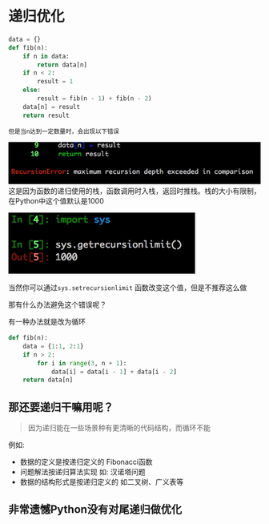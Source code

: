 # 递归优化

```python
data = {}
def fib(n):
    if n in data:
        return data[n]
    if n < 2:
        result = 1
    else:
        result = fib(n - 1) + fib(n - 2)
    data[n] = result
    return result
```

`但是当n达到一定数量时，会出现以下错误`

![](./_image/2017-01-06-09-56-20.jpg)
这是因为函数的递归使用的栈，函数调用时入栈，返回时推栈。栈的大小有限制，在Python中这个值默认是1000


![](./_image/2017-01-06-09-59-21.jpg)

当然你可以通过`sys.setrecursionlimit` 函数改变这个值，但是不推荐这么做

那有什么办法避免这个错误呢？

有一种办法就是改为循环

```python
def fib(n):
    data = {1:1, 2:1}
    if n > 2:
        for i in range(3, n + 1):
            data[i] = data[i - 1] + data[i - 2]
    return data[n]
```

## 那还要递归干嘛用呢？
> 因为递归能在一些场景种有更清晰的代码结构，而循环不能

例如:
- 数据的定义是按递归定义的   Fibonacci函数
- 问题解法按递归算法实现   如: 汉诺塔问题
- 数据的结构形式是按递归定义的  如二叉树、广义表等

## 非常遗憾Python没有对尾递归做优化
